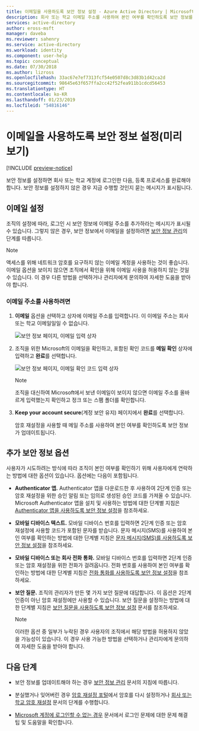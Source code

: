 ```yaml
---
title: 이메일을 사용하도록 보안 정보 설정 - Azure Active Directory | Microsoft Docs
description: 회사 또는 학교 이메일 주소를 사용하여 본인 여부를 확인하도록 보안 정보를 설정합니다.
services: active-directory
author: eross-msft
manager: daveba
ms.reviewer: sahenry
ms.service: active-directory
ms.workload: identity
ms.component: user-help
ms.topic: conceptual
ms.date: 07/30/2018
ms.author: lizross
ms.openlocfilehash: 33ac67e7ef7313fcf54e0507d8c3d83b1d42ca2d
ms.sourcegitcommit: 98645e63f657ffa2cc42f52fea911b1cdcd56453
ms.translationtype: HT
ms.contentlocale: ko-KR
ms.lasthandoff: 01/23/2019
ms.locfileid: "54816146"
---
```

# <a name="set-up-security-info-to-use-email-preview"></a>이메일을 사용하도록 보안 정보 설정(미리 보기)

[!INCLUDE [preview-notice](../../../includes/active-directory-end-user-preview-notice-security-info.md)]

보안 정보를 설정하면 회사 또는 학교 계정에 로그인한 다음, 등록 프로세스를 완료해야 합니다. 보안 정보를 설정하지 않은 경우 지금 수행할 것인지 묻는 메시지가 표시됩니다.

## <a name="set-up-email"></a>이메일 설정

조직의 설정에 따라, 로그인 시 보안 정보에 이메일 주소를 추가하라는 메시지가 표시될 수 있습니다. 그렇지 않은 경우, 보안 정보에서 이메일을 설정하려면 [보안 정보 관리](security-info-manage-settings.md)의 단계를 따릅니다.

>[!Note]
>액세스를 위해 네트워크 암호를 요구하지 않는 이메일 계정을 사용하는 것이 좋습니다.<br>이메일 옵션을 보이지 않으면 조직에서 확인을 위해 이메일 사용을 허용하지 않는 것일 수 있습니다. 이 경우 다른 방법을 선택하거나 관리자에게 문의하여 자세한 도움을 받아야 합니다.

### <a name="to-use-your-email-address"></a>이메일 주소를 사용하려면

1. **이메일** 옵션을 선택하고 상자에 이메일 주소를 입력합니다. 이 이메일 주소는 회사 또는 학교 이메일일일 수 없습니다.

     ![보안 정보 페이지, 이메일 입력 상자](media/security-info/security-info-keep-secure-setup-email.png)

2. 조직을 위한 Microsoft의 이메일을 확인하고, 포함된 확인 코드를 **메일 확인** 상자에 입력하고 **완료**를 선택합니다.

     ![보안 정보 페이지, 이메일 확인 코드 입력 상자](media/security-info/security-info-verify-email.png)

    >[!Note]
    >조직을 대신하여 Microsoft에서 보낸 이메일이 보이지 않으면 이메일 주소를 올바르게 입력했는지 확인하고 정크 또는 스팸 폴더를 확인합니다.

3. **Keep your account secure**(계정 보안 유지) 페이지에서 **완료**를 선택합니다.

    암호 재설정을 사용할 때 메일 주소를 사용하여 본인 여부를 확인하도록 보안 정보가 업데이트됩니다.

## <a name="additional-security-info-options"></a>추가 보안 정보 옵션

사용자가 시도하려는 방식에 따라 조직이 본인 여부를 확인하기 위해 사용자에게 연락하는 방법에 대한 옵션이 있습니다. 옵션에는 다음이 포함됩니다.

- **Authenticator 앱.** Authenticator 앱을 다운로드한 후 사용하여 2단계 인증 또는 암호 재설정을 위한 승인 알림 또는 임의로 생성된 승인 코드를 가져올 수 있습니다. Microsoft Authenticator 앱을 설치 및 사용하는 방법에 대한 단계별 지침은 [Authenticator 앱을 사용하도록 보안 정보 설정](security-info-setup-auth-app.md)을 참조하세요.

- **모바일 디바이스 텍스트.** 모바일 디바이스 번호를 입력하면 2단계 인증 또는 암호 재설정에 사용할 코드가 포함된 문자를 받습니다. 문자 메시지(SMS)를 사용하여 본인 여부를 확인하는 방법에 대한 단계별 지침은 [문자 메시지(SMS)를 사용하도록 보안 정보 설정](security-info-setup-text-msg.md)을 참조하세요.

- **모바일 디바이스 또는 회사 전화 통화.** 모바일 디바이스 번호를 입력하면 2단계 인증 또는 암호 재설정을 위한 전화가 걸려옵니다. 전화 번호를 사용하여 본인 여부를 확인하는 방법에 대한 단계별 지침은 [전화 통화를 사용하도록 보안 정보 설정](security-info-setup-phone-number.md)을 참조하세요.

- **보안 질문.** 조직의 관리자가 만든 몇 가지 보안 질문에 대답합니다. 이 옵션은 2단계 인증이 아닌 암호 재설정에만 사용할 수 있습니다. 보안 질문을 설정하는 방법에 대한 단계별 지침은 [보안 질문을 사용하도록 보안 정보 설정](security-info-setup-questions.md) 문서를 참조하세요.
    
    >[!Note]
    >이러한 옵션 중 일부가 누락된 경우 사용자의 조직에서 해당 방법을 허용하지 않았을 가능성이 있습니다. 이 경우 사용 가능한 방법을 선택하거나 관리자에게 문의하여 자세한 도움을 받아야 합니다.

## <a name="next-steps"></a>다음 단계

- 보안 정보를 업데이트해야 하는 경우 [보안 정보 관리](security-info-manage-settings.md) 문서의 지침에 따릅니다.

- 분실했거나 잊어버린 경우 [암호 재설정 포털](https://passwordreset.microsoftonline.com/)에서 암호를 다시 설정하거나 [회사 또는 학교 암호 재설정](user-help-reset-password.md) 문서의 단계를 수행합니다.

- [Microsoft 계정에 로그인할 수 없는 경우](https://support.microsoft.com/help/12429/microsoft-account-sign-in-cant) 문서에서 로그인 문제에 대한 문제 해결 팁 및 도움말을 확인합니다.
